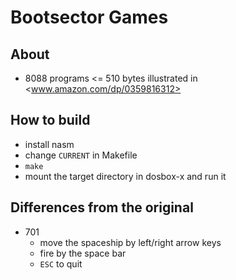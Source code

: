 # Bootsector Games

## About

* 8088 programs <= 510 bytes illustrated in <www.amazon.com/dp/0359816312>

## How to build

* install nasm
* change `CURRENT` in Makefile
* `make`
* mount the target directory in dosbox-x and run it

## Differences from the original

* 701
  * move the spaceship by left/right arrow keys
  * fire by the space bar
  * `ESC` to quit
